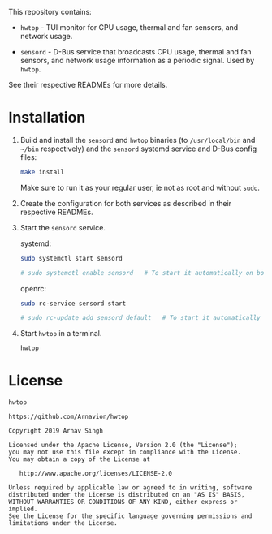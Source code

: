 This repository contains:

- `hwtop` - TUI monitor for CPU usage, thermal and fan sensors, and network usage.

- `sensord` - D-Bus service that broadcasts CPU usage, thermal and fan sensors, and network usage information as a periodic signal. Used by `hwtop`.

See their respective READMEs for more details.


# Installation

1. Build and install the `sensord` and `hwtop` binaries (to `/usr/local/bin` and `~/bin` respectively) and the `sensord` systemd service and D-Bus config files:

   ```sh
   make install
   ```

   Make sure to run it as your regular user, ie not as root and without `sudo`.

1. Create the configuration for both services as described in their respective READMEs.

1. Start the `sensord` service.

   systemd:

   ```sh
   sudo systemctl start sensord

   # sudo systemctl enable sensord   # To start it automatically on boot
   ```

   openrc:

   ```sh
   sudo rc-service sensord start

   # sudo rc-update add sensord default   # To start it automatically on boot
   ```

1. Start `hwtop` in a terminal.

   ```sh
   hwtop
   ```


# License

```
hwtop

https://github.com/Arnavion/hwtop

Copyright 2019 Arnav Singh

Licensed under the Apache License, Version 2.0 (the "License");
you may not use this file except in compliance with the License.
You may obtain a copy of the License at

   http://www.apache.org/licenses/LICENSE-2.0

Unless required by applicable law or agreed to in writing, software
distributed under the License is distributed on an "AS IS" BASIS,
WITHOUT WARRANTIES OR CONDITIONS OF ANY KIND, either express or implied.
See the License for the specific language governing permissions and
limitations under the License.
```
